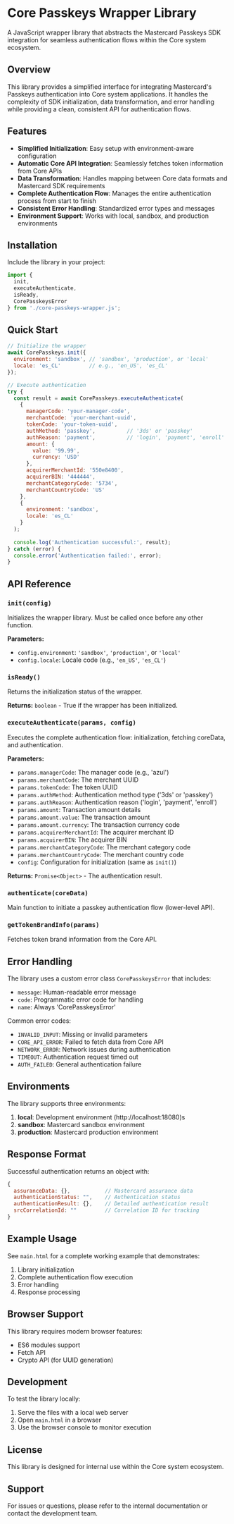 # Core Passkeys Wrapper Library

A JavaScript wrapper library that abstracts the Mastercard Passkeys SDK integration for seamless authentication flows within the Core system ecosystem.

## Overview

This library provides a simplified interface for integrating Mastercard's Passkeys authentication into Core system applications. It handles the complexity of SDK initialization, data transformation, and error handling while providing a clean, consistent API for authentication flows.

## Features

- **Simplified Initialization**: Easy setup with environment-aware configuration
- **Automatic Core API Integration**: Seamlessly fetches token information from Core APIs
- **Data Transformation**: Handles mapping between Core data formats and Mastercard SDK requirements
- **Complete Authentication Flow**: Manages the entire authentication process from start to finish
- **Consistent Error Handling**: Standardized error types and messages
- **Environment Support**: Works with local, sandbox, and production environments

## Installation

Include the library in your project:

```javascript
import { 
  init, 
  executeAuthenticate, 
  isReady, 
  CorePasskeysError 
} from './core-passkeys-wrapper.js';
```

## Quick Start

```javascript
// Initialize the wrapper
await CorePasskeys.init({
  environment: 'sandbox', // 'sandbox', 'production', or 'local'
  locale: 'es_CL'         // e.g., 'en_US', 'es_CL'
});

// Execute authentication
try {
  const result = await CorePasskeys.executeAuthenticate(
    {
      managerCode: 'your-manager-code',
      merchantCode: 'your-merchant-uuid',
      tokenCode: 'your-token-uuid',
      authMethod: 'passkey',          // '3ds' or 'passkey'
      authReason: 'payment',          // 'login', 'payment', 'enroll'
      amount: {
        value: '99.99',
        currency: 'USD'
      },
      acquirerMerchantId: '550e8400',
      acquirerBIN: '444444',
      merchantCategoryCode: '5734',
      merchantCountryCode: 'US'
    },
    {
      environment: 'sandbox',
      locale: 'es_CL'
    }
  );
  
  console.log('Authentication successful:', result);
} catch (error) {
  console.error('Authentication failed:', error);
}
```

## API Reference

### `init(config)`
Initializes the wrapper library. Must be called once before any other function.

**Parameters:**
- `config.environment`: `'sandbox'`, `'production'`, or `'local'`
- `config.locale`: Locale code (e.g., `'en_US'`, `'es_CL'`)

### `isReady()`
Returns the initialization status of the wrapper.

**Returns:** `boolean` - True if the wrapper has been initialized.

### `executeAuthenticate(params, config)`
Executes the complete authentication flow: initialization, fetching coreData, and authentication.

**Parameters:**
- `params.managerCode`: The manager code (e.g., 'azul')
- `params.merchantCode`: The merchant UUID
- `params.tokenCode`: The token UUID
- `params.authMethod`: Authentication method type ('3ds' or 'passkey')
- `params.authReason`: Authentication reason ('login', 'payment', 'enroll')
- `params.amount`: Transaction amount details
- `params.amount.value`: The transaction amount
- `params.amount.currency`: The transaction currency code
- `params.acquirerMerchantId`: The acquirer merchant ID
- `params.acquirerBIN`: The acquirer BIN
- `params.merchantCategoryCode`: The merchant category code
- `params.merchantCountryCode`: The merchant country code
- `config`: Configuration for initialization (same as `init()`)

**Returns:** `Promise<Object>` - The authentication result.

### `authenticate(coreData)`
Main function to initiate a passkey authentication flow (lower-level API).

### `getTokenBrandInfo(params)`
Fetches token brand information from the Core API.

## Error Handling

The library uses a custom error class `CorePasskeysError` that includes:

- `message`: Human-readable error message
- `code`: Programmatic error code for handling
- `name`: Always 'CorePasskeysError'

Common error codes:
- `INVALID_INPUT`: Missing or invalid parameters
- `CORE_API_ERROR`: Failed to fetch data from Core API
- `NETWORK_ERROR`: Network issues during authentication
- `TIMEOUT`: Authentication request timed out
- `AUTH_FAILED`: General authentication failure

## Environments

The library supports three environments:

1. **local**: Development environment (http://localhost:18080)s
2. **sandbox**: Mastercard sandbox environment
3. **production**: Mastercard production environment

## Response Format

Successful authentication returns an object with:

```javascript
{
  assuranceData: {},           // Mastercard assurance data
  authenticationStatus: "",    // Authentication status
  authenticationResult: {},    // Detailed authentication result
  srcCorrelationId: ""         // Correlation ID for tracking
}
```

## Example Usage

See `main.html` for a complete working example that demonstrates:

1. Library initialization
2. Complete authentication flow execution
3. Error handling
4. Response processing

## Browser Support

This library requires modern browser features:
- ES6 modules support
- Fetch API
- Crypto API (for UUID generation)

## Development

To test the library locally:

1. Serve the files with a local web server
2. Open `main.html` in a browser
3. Use the browser console to monitor execution

## License

This library is designed for internal use within the Core system ecosystem.

## Support

For issues or questions, please refer to the internal documentation or contact the development team.